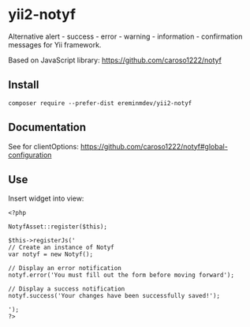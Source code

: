 # yii2-notyf

Alternative alert - success - error - warning - information - confirmation messages for Yii framework.

Based on JavaScript library: https://github.com/caroso1222/notyf

## Install

``composer require --prefer-dist ereminmdev/yii2-notyf``

## Documentation

See for clientOptions: https://github.com/caroso1222/notyf#global-configuration

## Use

Insert widget into view:

```
<?php

NotyfAsset::register($this);

$this->registerJs('
// Create an instance of Notyf
var notyf = new Notyf();

// Display an error notification
notyf.error('You must fill out the form before moving forward');

// Display a success notification
notyf.success('Your changes have been successfully saved!');

');
?>
```
